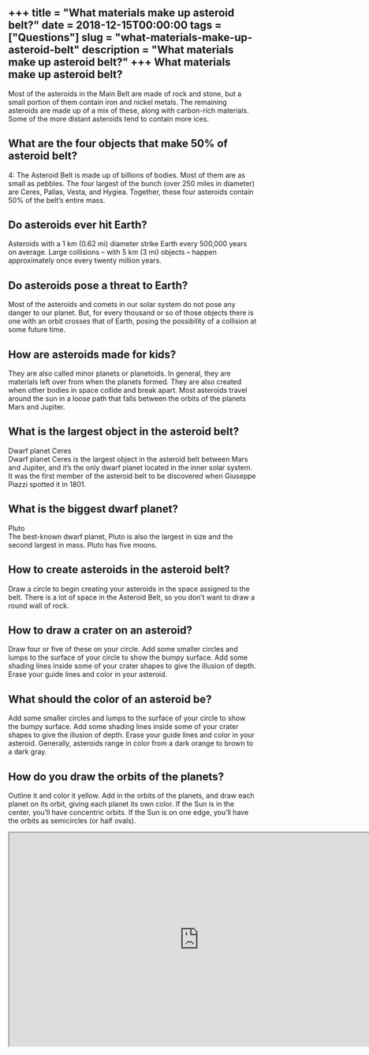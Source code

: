 +++
title = "What materials make up asteroid belt?"
date = 2018-12-15T00:00:00
tags = ["Questions"]
slug = "what-materials-make-up-asteroid-belt"
description = "What materials make up asteroid belt?"
+++
What materials make up asteroid belt?
-------------------------------------

Most of the asteroids in the Main Belt are made of rock and stone, but a small portion of them contain iron and nickel metals. The remaining asteroids are made up of a mix of these, along with carbon-rich materials. Some of the more distant asteroids tend to contain more ices.

What are the four objects that make 50% of asteroid belt?
---------------------------------------------------------

4: The Asteroid Belt is made up of billions of bodies. Most of them are as small as pebbles. The four largest of the bunch (over 250 miles in diameter) are Ceres, Pallas, Vesta, and Hygiea. Together, these four asteroids contain 50% of the belt’s entire mass.

Do asteroids ever hit Earth?
----------------------------

Asteroids with a 1 km (0.62 mi) diameter strike Earth every 500,000 years on average. Large collisions – with 5 km (3 mi) objects – happen approximately once every twenty million years.

Do asteroids pose a threat to Earth?
------------------------------------

Most of the asteroids and comets in our solar system do not pose any danger to our planet. But, for every thousand or so of those objects there is one with an orbit crosses that of Earth, posing the possibility of a collision at some future time.

How are asteroids made for kids?
--------------------------------

They are also called minor planets or planetoids. In general, they are materials left over from when the planets formed. They are also created when other bodies in space collide and break apart. Most asteroids travel around the sun in a loose path that falls between the orbits of the planets Mars and Jupiter.

What is the largest object in the asteroid belt?
------------------------------------------------

Dwarf planet Ceres  
Dwarf planet Ceres is the largest object in the asteroid belt between Mars and Jupiter, and it’s the only dwarf planet located in the inner solar system. It was the first member of the asteroid belt to be discovered when Giuseppe Piazzi spotted it in 1801.

What is the biggest dwarf planet?
---------------------------------

Pluto  
The best-known dwarf planet, Pluto is also the largest in size and the second largest in mass. Pluto has five moons.

How to create asteroids in the asteroid belt?
---------------------------------------------

Draw a circle to begin creating your asteroids in the space assigned to the belt. There is a lot of space in the Asteroid Belt, so you don’t want to draw a round wall of rock.

How to draw a crater on an asteroid?
------------------------------------

Draw four or five of these on your circle. Add some smaller circles and lumps to the surface of your circle to show the bumpy surface. Add some shading lines inside some of your crater shapes to give the illusion of depth. Erase your guide lines and color in your asteroid.

What should the color of an asteroid be?
----------------------------------------

Add some smaller circles and lumps to the surface of your circle to show the bumpy surface. Add some shading lines inside some of your crater shapes to give the illusion of depth. Erase your guide lines and color in your asteroid. Generally, asteroids range in color from a dark orange to brown to a dark gray.

How do you draw the orbits of the planets?
------------------------------------------

Outline it and color it yellow. Add in the orbits of the planets, and draw each planet on its orbit, giving each planet its own color. If the Sun is in the center, you’ll have concentric orbits. If the Sun is on one edge, you’ll have the orbits as semicircles (or half ovals).

<iframe allow="accelerometer; autoplay; clipboard-write; encrypted-media; gyroscope; picture-in-picture" allowfullscreen="" class="__youtube_prefs__  epyt-is-override  no-lazyload" data-no-lazy="1" data-origheight="433" data-origwidth="770" data-skipgform_ajax_framebjll="" height="433" id="_ytid_10750" loading="lazy" src="https://www.youtube.com/embed/vF8DC6a7YxI?enablejsapi=1&autoplay=0&cc_load_policy=0&cc_lang_pref=&iv_load_policy=1&loop=0&modestbranding=0&rel=1&fs=1&playsinline=0&autohide=2&theme=dark&color=red&controls=1&" title="YouTube player" width="770"></iframe>